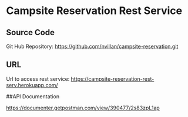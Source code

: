 # Campsite Reservation Rest Service



## Source Code 
Git Hub Repository: https://github.com/nvillan/campsite-reservation.git

## URL 
Url to access rest service: https://campsite-reservation-rest-serv.herokuapp.com/


##API Documentation

https://documenter.getpostman.com/view/390477/2s83zpL1ap






